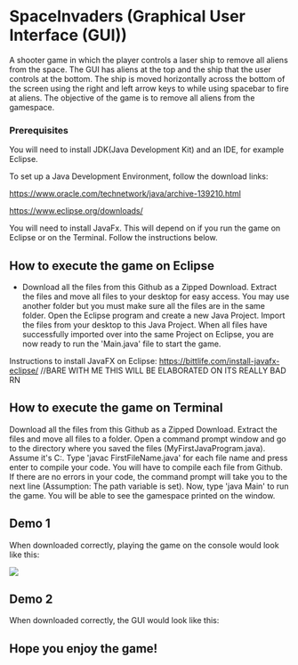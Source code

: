 # SpaceInvaders (Graphical User Interface (GUI))
A shooter game in which the player controls a laser ship to remove all aliens from the space. The GUI has aliens at the top and the ship that the user controls at the bottom. The ship is moved horizontally across the bottom of the screen using the right and left arrow keys to while using spacebar to fire at aliens. The objective of the game is to remove all aliens from the gamespace. 

### Prerequisites
You will need to install JDK(Java Development Kit) and an IDE, for example Eclipse.

To set up a Java Development Environment, follow the download links:

https://www.oracle.com/technetwork/java/archive-139210.html

https://www.eclipse.org/downloads/

You will need to install JavaFx. This will depend on if you run the game on Eclipse or on the Terminal. Follow the instructions below. 


## How to execute the game on Eclipse
* Download all the files from this Github as a Zipped Download. Extract the files and move all files to your desktop for easy access. You may use another folder but you must make sure all the files are in the same folder. Open the Eclipse program and create a new Java Project. Import the files from your desktop to this Java Project. When all files have successfully imported over into the same Project on Eclipse, you are now ready to run the 'Main.java' file to start the game. 

Instructions to install JavaFX on Eclipse: https://bittlife.com/install-javafx-eclipse/
//BARE WITH ME THIS WILL BE ELABORATED ON ITS REALLY BAD RN 

## How to execute the game on Terminal
Download all the files from this Github as a Zipped Download. Extract the files and move all files to a folder. Open a command prompt window and go to the directory where you saved the files (MyFirstJavaProgram.java). Assume it's C:. Type 'javac FirstFileName.java' for each file name and press enter to compile your code. You will have to compile each file from Github. If there are no errors in your code, the command prompt will take you to the next line (Assumption: The path variable is set). Now, type 'java Main' to run the game. You will be able to see the gamespace printed on the window.

## Demo 1
When downloaded correctly, playing the game on the console would look like this:

![](Demo1.gif)

## Demo 2
When downloaded correctly, the GUI would look like this:



## Hope you enjoy the game! 
